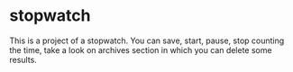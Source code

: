 # stopwatch
This is a project of a stopwatch. You can save, start, pause, stop counting the time, take a look on archives section in which you can delete some results.
